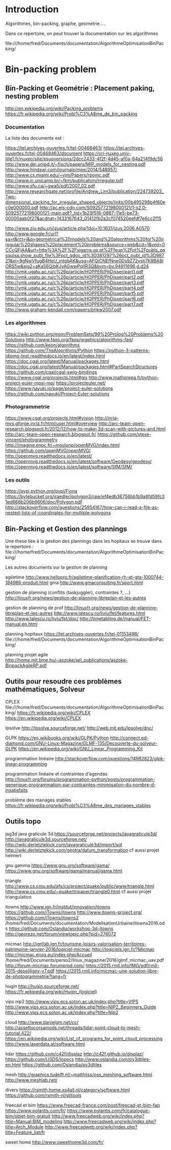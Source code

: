 
# Introduction

Algorithmes, bin-packing, graphe, geometrie.....

Dans ce repertoire, on peut trouver la documentation sur les algorithmes

  file:///home/fred/Documents/documentation/AlgorithmeOptimisationBinPacking/

# Bin-packing problem

## Bin-Packing et Geométrie : Placement paking, nesting problem
http://en.wikipedia.org/wiki/Packing_problems
https://fr.wikipedia.org/wiki/Probl%C3%A8me_de_bin_packing

### Documentation
La liste des documents est :

https://tel.archives-ouvertes.fr/tel-00468463/
https://tel.archives-ouvertes.fr/tel-00468463/document
https://ori-nuxeo.univ-lille1.fr/nuxeo/site/esupversions/2dcc2433-4f2f-4d45-af0a-64a214f9dc56
http://www.dei.unipd.it/~fisch/papers/MIP_models_for_nesting.pdf
http://www.hindawi.com/journals/mpe/2014/548957/
http://www.cs.miami.edu/~vjm/Papers/rpomc.pdf
http://www.ic.unicamp.br/~fkm/publication/irregular.pdf
http://www.sfu.ca/~gwa5/pdf/2007_02.pdf
http://www.researchgate.net/profile/Andrew_Lim3/publication/224739203_Two-dimensional_packing_for_irregular_shaped_objects/links/00b495298b4f60ec0e000000.pdf
http://ac.els-cdn.com/S0925772198000121/1-s2.0-S0925772198000121-main.pdf?_tid=1b23f516-0867-11e5-be73-00000aab0f27&acdnat=1433167643_01412fb2a2cf074520eefdf7e6cc2f15

http://www.zju.edu.cn/jzus/article.php?doi=10.1631/jzus.2006.A0570
http://www.google.fr/url?sa=t&rct=j&q=geometrical%20models%20and%20algorithms%20for%20irregular%20shapes%20placement%20problems&source=web&cd=1&ved=0CCcQFjAA&url=http%3A%2F%2Fsigarra.up.pt%2Ffeup%2Fpt%2Fpubls_pesquisa.show_publ_file%3Fpct_gdoc_id%3D381297%26pct_publ_id%3D98721&ei=9gNwVfugB4HeU_mtgbAK&usg=AFQjCNEfNne0Ds9Z72vstj7K8BA8lORS5w&sig2=aKa56QibKJyAGwwPqlIR3Q&bvm=bv.94911696,d.d24
http://vmk.ugatu.ac.ru/c%26p/article/HOPPER/PhDisser/part1.pdf
http://vmk.ugatu.ac.ru/c%26p/article/HOPPER/PhDisser/part2.pdf
http://vmk.ugatu.ac.ru/c%26p/article/HOPPER/PhDisser/part3.pdf
http://vmk.ugatu.ac.ru/c%26p/article/HOPPER/PhDisser/part4.pdf
http://vmk.ugatu.ac.ru/c%26p/article/HOPPER/PhDisser/part5.pdf
http://vmk.ugatu.ac.ru/c%26p/article/HOPPER/PhDisser/part6.pdf
http://vmk.ugatu.ac.ru/c%26p/article/HOPPER/PhDisser/part7.pdf
http://www.graham-kendall.com/papers/bhkw2007.pdf

### Les algorithmes
https://wiki.python.org/moin/ProblemSets/99%20Prolog%20Problems%20Solutions
http://www.faqs.org/faqs/graphics/algorithms-faq/
https://github.com/keon/algorithms
https://github.com/TheAlgorithms/Python
https://python-3-patterns-idioms-test.readthedocs.io/en/latest/index.html
https://doc.cgal.org/latest/Manual/packages.html
https://doc.cgal.org/latest/Manual/packages.html#PartSearchStructures
https://github.com/cgal/cgal-swig-bindings
https://www.cgal.org/projects.html#gis
http://www.mathprepa.fr/python-project-euler-mpsi-mp/
https://projecteuler.net/
https://www.nayuki.io/page/project-euler-solutions
https://github.com/nayuki/Project-Euler-solutions


### Photogrammetrie
https://www.cgal.org/projects.html#vision
http://inria-mvs.gforge.inria.fr/html/user.html#overview
http://arc-team-open-research.blogspot.fr/2012/12/how-to-make-3d-scan-with-pictures-and.html
http://arc-team-open-research.blogspot.fr/
https://github.com/steve-vincent/photogrammetry
http://imagine.enpc.fr/~moulonp/openMVG/index.html
https://github.com/openMVG/openMVG/
http://openmvg.readthedocs.io/en/latest/
http://openmvg.readthedocs.io/en/latest/software/Geodesy/geodesy/
http://openmvg.readthedocs.io/en/latest/software/SfM/SfM/

### Les outils
https://pypi.python.org/pypi/Fiona
https://bytebucket.org/jraedler/polygon3/raw/ef4edb36756bb1b9a8fd59fc31ed666b206b6606/doc/Polygon.pdf
http://stackoverflow.com/questions/25954167/how-can-i-read-a-file-as-nested-lists-of-coordinates-for-multiple-polygons


## Bin-Packing et Gestion des plannings
Une these liée à la gestion des plannings dans les hopitaux se trouve dans le repertoire :
  file:///home/fred/Documents/documentation/AlgorithmeOptimisationBinPacking/

Les autres documents sur la gestion de planning

agiletime
http://www.hellopro.fr/agiletime-planification-rh-et-gta-1000744-184986-produit.html
gma
http://www.gmaconsulting.fr/sport.html

gestion de planning (conflits (taskjuggler), contraintes ?, ...)
http://linuxfr.org/news/gestion-de-planning-libreplan-et-les-autres

gestion de planning de prof
http://linuxfr.org/news/gestion-de-planning-libreplan-et-les-autres
http://www.lalescu.ro/liviu/fet/features.html
http://www.lalescu.ro/liviu/fet/doc/
http://timetabling.de/manual/FET-manual.en.html

planning hopitaux
https://tel.archives-ouvertes.fr/tel-01153498/
file:///home/fred/Documents/documentation/AlgorithmeOptimisationBinPacking/

planning projet agile
http://home.mit.bme.hu/~aszoke/sel_publications/aszoke-BinpackAgileRP.pdf


## Outils pour resoudre ces problèmes mathématiques, Solveur

CPLEX
file:///home/fred/Documents/documentation/AlgorithmeOptimisationBinPacking/
https://fr.wikipedia.org/wiki/CPLEX
https://en.wikipedia.org/wiki/CPLEX

lpsolve
http://lpsolve.sourceforge.net/
http://web.mit.edu/lpsolve/doc/

GLPK
https://en.wikibooks.org/wiki/GLPK/Python
http://connect.ed-diamond.com/GNU-Linux-Magazine/GLMF-135/Decouverte-du-solveur-GLPK
https://en.wikipedia.org/wiki/GNU_Linear_Programming_Kit


programmation linéaire
http://stackoverflow.com/questions/14982823/glpk-linear-programming

programmation linéaire et contraintes d'agendas
http://linuxfr.org/forums/programmation-python/posts/programmation-generique-programmation-par-contraintes-minimisation-du-nombre-d-insatisfaits

problème des mariages stables
https://fr.wikipedia.org/wiki/Probl%C3%A8me_des_mariages_stables


## Outils topo

jag3d java graticule 3d
https://sourceforge.net/projects/javagraticule3d/
http://javagraticule3d.sourceforge.net/
http://wiki.derletztekick.com/javagraticule3d/import/sql
http://wiki.derletztekick.com/geotra/datum_transformation
cf aussi projet helmert

gnu gamma
https://www.gnu.org/software/gama/
https://www.gnu.org/software/gama/manual/gama.html

triangle
http://www.cs.cmu.edu/afs/cs/project/quake/public/www/triangle.html
http://www.cs.cmu.edu/~quake/tripaper/triangle0.html
cf aussi projet triangulation

itowns
http://www.ign.fr/institut/innovation/itowns
https://github.com/iTowns/itowns
http://www.itowns-project.org/
https://github.com/iTowns/itowns2
/home/fred/Documents/documentation/ModelisationUrbaine/itowns2016.ods
https://github.com/Oslandia/workshop-3d-itowns
http://georezo.net/forum/viewtopic.php?pid=276072

micmac
http://ignfab.ign.fr/tourisme-loisirs-valorisation-territoires-patrimoine-janvier-2016/logiciel-micmac
http://logiciels.ign.fr/?Micmac
http://micmac.ensg.eu/index.php/Accueil
/home/fred/Documents/perso2/linux_magazine/2016/glmf_micmac_uav.pdf
http://forum-micmac.forumprod.com/
https://2015.rmll.info/IMG/pdf/rmll-2015-deseilligny-v7.pdf
https://2015.rmll.info/micmac-une-solution-libre-de-photogrammetrie?lang=fr

hugin
http://hugin.sourceforge.net/
https://fr.wikipedia.org/wiki/Hugin_(logiciel)

vips nip2
http://www.vips.ecs.soton.ac.uk/index.php?title=VIPS
http://www.vips.ecs.soton.ac.uk/index.php?title=NIP2_Beginners_Guide
http://www.vips.ecs.soton.ac.uk/index.php?title=Nip2

cloud
http://www.danielgm.net/cc/
http://assettocorsamods.net/threads/lidar-point-cloud-to-mesh-tutorial.422/
https://en.wikipedia.org/wiki/List_of_programs_for_point_cloud_processing
http://www.laserdata.at/software.html

lidar
https://github.com/c42f/displaz
http://c42f.github.io/displaz/
https://github.com/LI3DS/lopocs
http://www.oslandia.com/py3dtiles-en.html
https://github.com/Oslandia/py3dtiles

mesh
http://graphics.tudelft.nl/~matthijss/oss_meshing_software.html
http://www.meshlab.net/

divers
https://rsmith.home.xs4all.nl/category/software.html
https://github.com/rsmith-nl/stltools

freecad et bim
https://www.freecad-france.com/post/freecad-et-bim-faq
https://www.polantis.com/fr/
https://www.polantis.com/fr/catalogue-bim/objet-bim-gratuit
http://www.freecadweb.org/wiki/index.php?title=Manual:BIM_modeling
http://www.freecadweb.org/wiki/index.php?title=Arch_Module
http://www.freecadweb.org/wiki/index.php?title=Feature_list/fr

sweet home
http://www.sweethome3d.com/fr/
